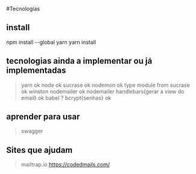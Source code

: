 #Tecnologias

## install

npm install --global yarn
yarn install

## tecnologias ainda a implementar ou já implementadas

> yarn ok
> node ok
> sucrase ok
> nodemon ok
> type module from sucrase ok
> winston
> nodemailer ok
> nodemailer handlebars(gerar a view do email) ok
> babel ?
> bcrypt{senhas} ok

## aprender para usar

> swagger

## Sites que ajudam

> mailtrap.io
> https://codedmails.com/
